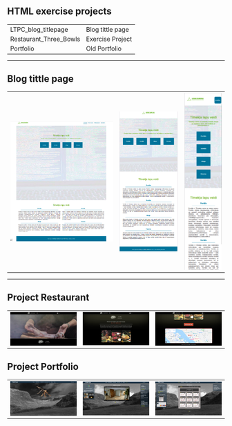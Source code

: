 ## HTML exercise projects

<table>
  <tr>
    <td>LTPC_blog_titlepage</td>
    <td>Blog tittle page</td>
  </tr>
  <tr>
    <td>Restaurant_Three_Bowls</td>
    <td>Exercise Project</td>
  </tr>
  <tr>
    <td>Portfolio</td>
    <td>Old Portfolio</td>
  </tr>  
</table>

---

## Blog tittle page
<table>
  <tr>
    <td style ="width: 50%;" ><img src="https://github.com/VoltG3/HTML/blob/master/LTPC_blog_titlepage/LTPC_blog_titlepage_desktop.png" alt="img"></td>
    <td style ="width: 30%;" ><img src="https://github.com/VoltG3/HTML/blob/master/LTPC_blog_titlepage/LTPC_blog_titlepage_ipad.png" alt="img"></td>
    <td style ="width: 20%;" ><img src="https://github.com/VoltG3/HTML/blob/master/LTPC_blog_titlepage/LTPC_blog_titlepage_mobile_1.png" alt="img"></td>
  <tr>
 </table>

---

## Project Restaurant
<table>
  <tr>
    <td style ="width: 33%;" ><img src="https://github.com/VoltG3/HTML/blob/master/restaurant_three_bowls/screenshot_1.png" alt="img"></td>
    <td style ="width: 33%;" ><img src="https://github.com/VoltG3/HTML/blob/master/restaurant_three_bowls/screenshot_2.png" alt="img"></td>
    <td style ="width: 33%;" ><img src="https://github.com/VoltG3/HTML/blob/master/restaurant_three_bowls/screenshot_3.png" alt="img"></td>
  <tr>
 </table>
 
 ## Project Portfolio
<table>
  <tr>
    <td style ="width: 33%;" ><img src="https://github.com/VoltG3/HTML_projects/blob/master/Portfolio/img/desktop1.png" alt="img"></td>
    <td style ="width: 33%;" ><img src="https://github.com/VoltG3/HTML_projects/blob/master/Portfolio/img/desktop2.png" alt="img"></td>
    <td style ="width: 33%;" ><img src="https://github.com/VoltG3/HTML_projects/blob/master/Portfolio/img/desktop3.png" alt="img"></td>
  <tr>
 </table>
